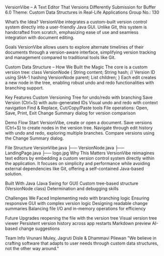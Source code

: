 VersionVibe – A Text Editor That Versions Differently
Submission for Buffer 6.0
Theme: Custom Data Structures in Real-Life Applications
Group No.: 130

What’s the Idea?
	VersionVibe integrates a custom-built version control system directly into a user-friendly Java GUI. Unlike Git, this system is handcrafted from scratch, emphasizing ease of use and seamless integration with document editing.

Goals
	VersionVibe allows users to explore alternate timelines of their documents through a version-aware interface, simplifying version tracking and management compared to traditional tools like Git.

Custom Data Structure – How We Built the Magic
	The core is a custom version tree:
	class VersionNode {
	    String content;
	    String hash; // Version ID using SHA-1 hashing
	    VersionNode parent;
	    List<VersionNode> children;
	}
	Each edit creates a new node in the tree, enabling robust undo and redo functionalities with branching support.

Key Features
	Custom Versioning Tree for undo/redo with branching
	Save Version (Ctrl+S) with auto-generated IDs
	Visual undo and redo with context navigation
	Find & Replace, Cut/Copy/Paste tools
	File operations: Open, Save, Print, Exit
	Change Summary dialog for version comparison

Demo Flow
	Start VersionVibe, create or open a document.
	Save versions (Ctrl+S) to create nodes in the version tree.
	Navigate through edit history with undo and redo, exploring multiple branches.
	Compare versions using the Change Summary dialog.

File Structure
	VersionVibe.java
	├── VersionNode.java
	├── LandingPage.java
	├── logo.jpg
Why This Matters
	VersionVibe reimagines text editors by embedding a custom version control system directly within the application. It focuses on simplicity and performance while avoiding external dependencies like Git, offering a self-contained Java-based solution.

Built With
	Java (Java Swing for GUI)
	Custom tree-based structure (VersionNode class)
	Determination and debugging skills
 
Challenges We Faced
	Implementing redo with branching logic
	Ensuring responsive GUI with complex version logic
	Designing readable change summaries
	Balancing file I/O and in-memory operations for efficiency

Future Upgrades
	reopening the file with the version tree 
	Visual version tree viewer
	Persistent version history across app restarts
	Markdown preview
	AI-based change suggestions

Team Info
	Vrunani Muley, Jagruti Disle & Dhammavi Pilewan
"We believe in crafting software that adapts to user needs through custom data structures, not the other way around."
